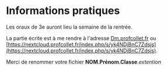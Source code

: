 # Informations pratiques





Les oraux de 3e auront lieu la semaine de la rentrée. 



La partie écrite est à me rendre à l'adresse [Dm.profcollet.fr](http://dm.profcollet.fr) ou [https://nextcloud.profcollet.fr/index.php/s/yk4NDjBnC7Zdsjs](https://nextcloud.profcollet.fr/index.php/s/yk4NDjBnC7Zdsjs). 

Merci de renommer votre fichier **NOM.Prénom.Classe**.*extention*

